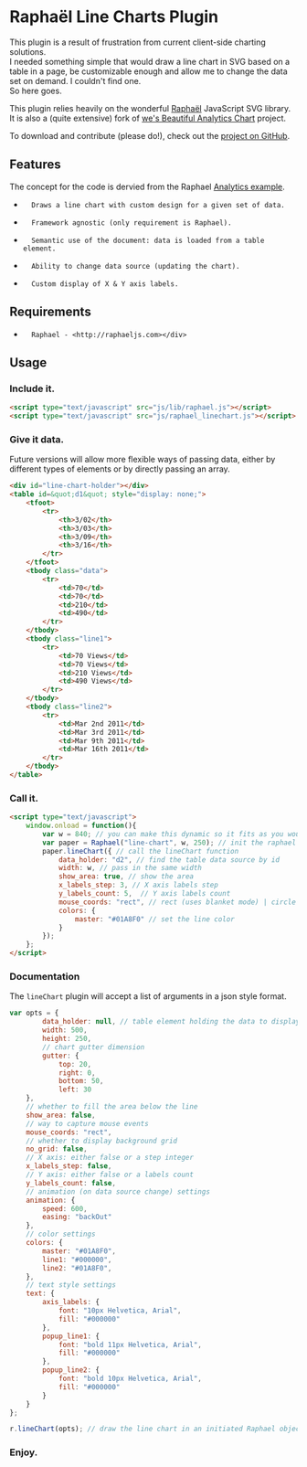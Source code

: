 # Raphaël Line Charts Plugin #

This plugin is a result of frustration from current client-side charting solutions.	 
I needed something simple that would draw a line chart in SVG based on a table in a page, be customizable enough and allow me to change the data set on demand. I couldn't find one.	
So here goes. 

This plugin relies heavily on the wonderful [Raphaël][1] JavaScript SVG library.	
It is also a (quite extensive) fork of [we's Beautiful Analytics Chart][2] project. 

To download and contribute (please do!), check out the [project on GitHub][3]. 

## Features ##

The concept for the code is dervied from the Raphael [Analytics example][4].	
*		Draws a line chart with custom design for a given set of data.
*		Framework agnostic (only requirement is Raphael).
*		Semantic use of the document: data is loaded from a table element.
*		Ability to change data source (updating the chart).
*		Custom display of X & Y axis labels.

## Requirements ##

*		Raphael - <http://raphaeljs.com></div> 

## Usage ##

### Include it. ###

```html
<script type="text/javascript" src="js/lib/raphael.js"></script>
<script type="text/javascript" src="js/raphael_linechart.js"></script>
```

### Give it data. ###


Future versions will allow more flexible ways of passing data, either by different types of elements or by directly passing an array. 

```html
<div id="line-chart-holder"></div>
<table id=&quot;d1&quot; style="display: none;">
	<tfoot>
		<tr>
			<th>3/02</th>
			<th>3/03</th>
			<th>3/09</th>
			<th>3/16</th>
		</tr>
	</tfoot>
	<tbody class="data">
		<tr>
			<td>70</td>
			<td>70</td>
			<td>210</td>
			<td>490</td>
		</tr>
	</tbody>
	<tbody class="line1">
		<tr>
			<td>70 Views</td>
			<td>70 Views</td>
			<td>210 Views</td>
			<td>490 Views</td>
		</tr>
	</tbody>
	<tbody class="line2">
		<tr>
			<td>Mar 2nd 2011</td>
			<td>Mar 3rd 2011</td>
			<td>Mar 9th 2011</td>
			<td>Mar 16th 2011</td>
		</tr>
	</tbody>
</table>
```

### Call it. ###

```html
<script type="text/javascript">
	window.onload = function(){
		var w = 840; // you can make this dynamic so it fits as you would like
		var paper = Raphael("line-chart", w, 250); // init the raphael obj and give it a width plus height
		paper.lineChart({ // call the lineChart function
			data_holder: "d2", // find the table data source by id
			width: w, // pass in the same width
			show_area: true, // show the area
			x_labels_step: 3, // X axis labels step
			y_labels_count: 5,	// Y axis labels count
			mouse_coords: "rect", // rect (uses blanket mode) | circle (pinpoints the points)
			colors: {
				master: "#01A8F0" // set the line color
			}
		});
	};
</script>
```

### Documentation ###

The ```lineChart``` plugin will accept a list of arguments in a json style format.

```javascript
var opts = {
		data_holder: null, // table element holding the data to display
		width: 500,
		height: 250,
		// chart gutter dimension
		gutter: {
			top: 20,
			right: 0,
			bottom: 50,
			left: 30
	},
	// whether to fill the area below the line
	show_area: false,
	// way to capture mouse events
	mouse_coords: "rect",
	// whether to display background grid
	no_grid: false,
	// X axis: either false or a step integer
	x_labels_step: false,
	// Y axis: either false or a labels count
	y_labels_count: false,
	// animation (on data source change) settings
	animation: {
		speed: 600,
		easing: "backOut"
	},
	// color settings
	colors: {
		master: "#01A8F0",
		line1: "#000000",
		line2: "#01A8F0",
	},
	// text style settings
	text: {
		axis_labels: {
			font: "10px Helvetica, Arial",
			fill: "#000000"
		},
		popup_line1: {
			font: "bold 11px Helvetica, Arial",
			fill: "#000000"
		},
		popup_line2: {
			font: "bold 10px Helvetica, Arial",
			fill: "#000000"
		}
	}
};

r.lineChart(opts); // draw the line chart in an initiated Raphael object
```

### Enjoy. ###

[1]: http://raphaeljs.com/
[2]: https://github.com/wes/Beautiful-Analytics-Chart
[3]: https://github.com/n0nick/raphael-linechart
[4]: http://raphaeljs.com/analytics.html